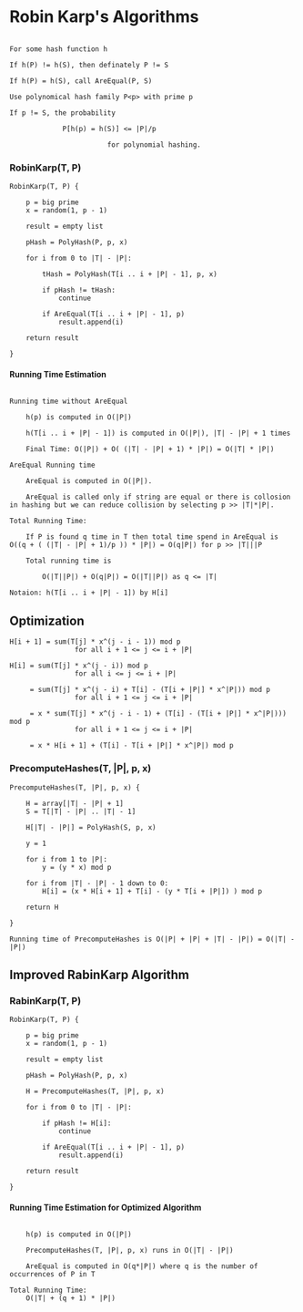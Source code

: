 # Robin Karp's Algorithms

~~~

For some hash function h

If h(P) != h(S), then definately P != S

If h(P) = h(S), call AreEqual(P, S)

Use polynomical hash family P<p> with prime p

If p != S, the probability

			 P[h(p) = h(S)] <= |P|/p

			 			for polynomial hashing.

~~~

### RobinKarp(T, P)

	RobinKarp(T, P) {

		p = big prime
		x = random(1, p - 1)

		result = empty list

		pHash = PolyHash(P, p, x)

		for i from 0 to |T| - |P|:

			tHash = PolyHash(T[i .. i + |P| - 1], p, x)

			if pHash != tHash:
				continue

			if AreEqual(T[i .. i + |P| - 1], p)
				result.append(i)

		return result

	}

#### Running Time Estimation

~~~

Running time without AreEqual

	h(p) is computed in O(|P|)

	h(T[i .. i + |P| - 1]) is computed in O(|P|), |T| - |P| + 1 times

	Final Time: O(|P|) + O( (|T| - |P| + 1) * |P|) = O(|T| * |P|)

AreEqual Running time

	AreEqual is computed in O(|P|).

	AreEqual is called only if string are equal or there is collosion in hashing but we can reduce collision by selecting p >> |T|*|P|.

Total Running Time:

	If P is found q time in T then total time spend in AreEqual is O((q + ( (|T| - |P| + 1)/p )) * |P|) = O(q|P|) for p >> |T|||P

	Total running time is

		O(|T||P|) + O(q|P|) = O(|T||P|) as q <= |T|

~~~


`Notaion: h(T[i .. i + |P| - 1]) by H[i]`

## Optimization

	H[i + 1] = sum(T[j] * x^(j - i - 1)) mod p
					for all i + 1 <= j <= i + |P|

	H[i] = sum(T[j] * x^(j - i)) mod p
					for all i <= j <= i + |P|

		 = sum(T[j] * x^(j - i) + T[i] - (T[i + |P|] * x^|P|)) mod p
					for all i + 1 <= j <= i + |P|

		 = x * sum(T[j] * x^(j - i - 1) + (T[i] - (T[i + |P|] * x^|P|))) mod p
					for all i + 1 <= j <= i + |P|

		 = x * H[i + 1] + (T[i] - T[i + |P|] * x^|P|) mod p

### PrecomputeHashes(T, |P|, p, x)

	PrecomputeHashes(T, |P|, p, x) {

		H = array[|T| - |P| + 1]
		S = T[|T| - |P| .. |T| - 1]

		H[|T| - |P|] = PolyHash(S, p, x)

		y = 1

		for i from 1 to |P|:
			y = (y * x) mod p

		for i from |T| - |P| - 1 down to 0:
			H[i] = (x * H[i + 1] + T[i] - (y * T[i + |P|]) ) mod p

		return H

	}

`Running time of PrecomputeHashes is O(|P| + |P| + |T| - |P|) = O(|T| - |P|)`

## Improved RabinKarp Algorithm

### RabinKarp(T, P)

	RobinKarp(T, P) {

		p = big prime
		x = random(1, p - 1)

		result = empty list

		pHash = PolyHash(P, p, x)

		H = PrecomputeHashes(T, |P|, p, x)

		for i from 0 to |T| - |P|:

			if pHash != H[i]:
				continue

			if AreEqual(T[i .. i + |P| - 1], p)
				result.append(i)

		return result

	}

#### Running Time Estimation for Optimized Algorithm

~~~

	h(p) is computed in O(|P|)

	PrecomputeHashes(T, |P|, p, x) runs in O(|T| - |P|)

	AreEqual is computed in O(q*|P|) where q is the number of occurrences of P in T

Total Running Time:
	O(|T| + (q + 1) * |P|)

~~~